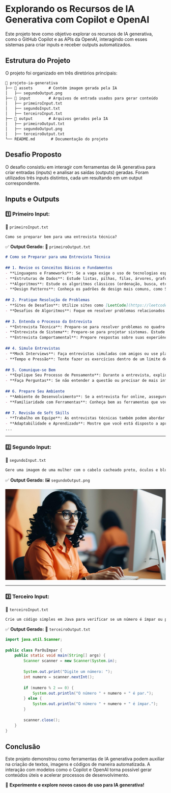 # Explorando os Recursos de IA Generativa com Copilot e OpenAI

Este projeto teve como objetivo explorar os recursos de IA generativa, como o GitHub Copilot e as APIs da OpenAI, interagindo com esses sistemas para criar inputs e receber outputs automatizados.

## Estrutura do Projeto

O projeto foi organizado em três diretórios principais:

```
📂 projeto-ia-generativa
├── 📂 assets       # Contém imagem gerada pela IA
│   ├── segundoOutput.png
├── 📂 input        # Arquivos de entrada usados para gerar conteúdo
│   ├── primeiroInput.txt
│   ├── segundoInput.txt
│   ├── terceiroInput.txt
├── 📂 output       # Arquivos gerados pela IA
│   ├── primeiroOutput.txt
│   ├── segundoOutput.png
│   ├── terceiroOutput.txt
└── README.md       # Documentação do projeto
```

## Desafio Proposto

O desafio consistiu em interagir com ferramentas de IA generativa para criar entradas (inputs) e analisar as saídas (outputs) geradas. Foram utilizados três inputs distintos, cada um resultando em um output correspondente.

## Inputs e Outputs

### 1️⃣ Primeiro Input:
📄 `primeiroInput.txt`
```txt
Como se preparar bem para uma entrevista técnica?
```
✅ **Output Gerado:**
📄 `primeiroOutput.txt`

```md
# Como se Preparar para uma Entrevista Técnica

## 1. Revise os Conceitos Básicos e Fundamentos  
- **Linguagens e Frameworks**: Se a vaga exige o uso de tecnologias específicas (por exemplo, Java, Flutter, Angular), revise bem a sintaxe, os conceitos principais e as melhores práticas.  
- **Estruturas de Dados**: Estude listas, pilhas, filas, árvores, grafos, tabelas de dispersão, etc. Isso é importante para resolver problemas de algoritmo.  
- **Algoritmos**: Estude os algoritmos clássicos (ordenação, busca, etc.), e como escolher a melhor solução para um dado problema.  
- **Design Patterns**: Conheça os padrões de design mais comuns, como Singleton, Factory, Observer, etc.  

## 2. Pratique Resolução de Problemas  
- **Sites de Desafios**: Utilize sites como [LeetCode](https://leetcode.com/), [HackerRank](https://www.hackerrank.com/), [CodeSignal](https://codesignal.com/) ou [Codewars](https://www.codewars.com/) para resolver problemas práticos. Isso vai te ajudar a aprimorar a lógica e a velocidade de resolução.  
- **Desafios de Algoritmos**: Foque em resolver problemas relacionados a estruturas de dados e algoritmos, que são comuns nas entrevistas técnicas.  

## 3. Entenda o Processo da Entrevista  
- **Entrevista Técnica**: Prepare-se para resolver problemas no quadro branco (ou no editor de código, se for online). A entrevista técnica pode incluir perguntas de codificação, raciocínio lógico, e explicação de como você pensa para resolver os problemas.  
- **Entrevista de Sistema**: Prepare-se para projetar sistemas. Estude design de sistemas e escalabilidade. Pode ser útil praticar como dividir um problema grande em componentes menores e desenhar diagramas para explicá-los.  
- **Entrevista Comportamental**: Prepare respostas sobre suas experiências passadas, focando nas *soft skills*, como trabalho em equipe, resolução de conflitos, gestão de tempo, etc.  

## 4. Simule Entrevistas  
- **Mock Interviews**: Faça entrevistas simuladas com amigos ou use plataformas que oferecem simulações de entrevistas (por exemplo, [Interviewing.io](https://www.interviewing.io/)).  
- **Tempo e Pressão**: Tente fazer os exercícios dentro de um limite de tempo para simular o ambiente de uma entrevista real. Isso ajudará a melhorar sua gestão de tempo e raciocínio sob pressão.  

## 5. Comunique-se Bem  
- **Explique Seu Processo de Pensamento**: Durante a entrevista, explique como você chegou à sua solução. Isso ajuda os entrevistadores a entenderem seu raciocínio, mesmo que o código final não esteja perfeito.  
- **Faça Perguntas**: Se não entender a questão ou precisar de mais informações, não hesite em pedir esclarecimentos.  

## 6. Prepare Seu Ambiente  
- **Ambiente de Desenvolvimento**: Se a entrevista for online, assegure-se de que seu ambiente de desenvolvimento está configurado corretamente (IDE, conexão de internet, microfone e câmera funcionando).  
- **Familiaridade com Ferramentas**: Conheça bem as ferramentas que você vai utilizar na entrevista, como editores de código, painéis de compartilhamento de tela, ou sistemas de videoconferência.  

## 7. Revisão de Soft Skills  
- **Trabalho em Equipe**: As entrevistas técnicas também podem abordar questões sobre como você se relaciona com os outros em um ambiente de equipe.  
- **Adaptabilidade e Aprendizado**: Mostre que você está disposto a aprender e se adaptar, especialmente se você não souber a resposta imediata para uma pergunta.  
...
```

---

### 2️⃣ Segundo Input:
📄 `segundoInput.txt`
```txt
Gere uma imagem de uma mulher com o cabelo cacheado preto, óculos e blusa laranja de botões na frente do computador.
```
✅ **Output Gerado:**
🖼️ `segundoOutput.png`

![Imagem Gerada](output/segundoOutput.jpg)

---

### 3️⃣ Terceiro Input:
📄 `terceiroInput.txt`
```txt
Crie um código simples em Java para verificar se um número é ímpar ou par.
```
✅ **Output Gerado:**
📄 `terceiroOutput.txt`

```java
import java.util.Scanner;

public class ParOuImpar {
    public static void main(String[] args) {
        Scanner scanner = new Scanner(System.in);
        
        System.out.print("Digite um número: ");
        int numero = scanner.nextInt();
        
        if (numero % 2 == 0) {
            System.out.println("O número " + numero + " é par.");
        } else {
            System.out.println("O número " + numero + " é ímpar.");
        }
        
        scanner.close();
    }
}
```

## Conclusão

Este projeto demonstrou como ferramentas de IA generativa podem auxiliar na criação de textos, imagens e códigos de maneira automatizada. A interação com modelos como o Copilot e OpenAI torna possível gerar conteúdos úteis e acelerar processos de desenvolvimento.

🚀 **Experimente e explore novos casos de uso para IA generativa!**
